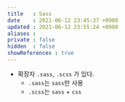 ```yaml
---
title   : Sass
date    : 2021-06-12 23:45:37 +0900
updated : 2021-06-12 23:55:24 +0900
aliases : 
private : false
hidden  : false
showReferences : true
---
```

- 확장자 `.sass`, `.scss` 가 있다.  
  - `.sass`는 `sass`만 사용 
  - `.scss`는 `sass` + `css` 

